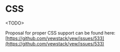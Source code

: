 # CSS

&lt;TODO&gt;

Proposal for proper CSS support can be found here: [https://github.com/yewstack/yew/issues/533](https://github.com/yewstack/yew/issues/533)

